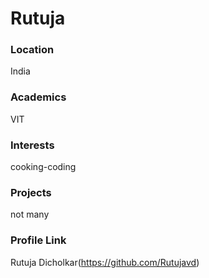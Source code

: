 # Rutuja 

### Location

India

### Academics

VIT

### Interests

cooking-coding

### Projects

not many

### Profile Link

Rutuja Dicholkar(https://github.com/Rutujavd)